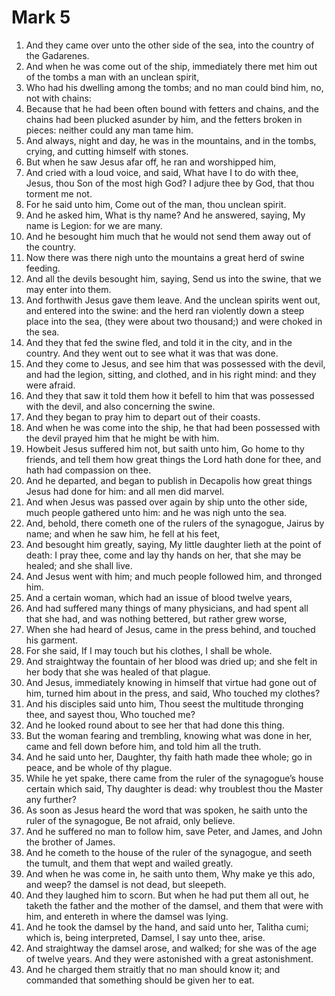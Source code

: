 ﻿# Mark 5
1. And they came over unto the other side of the sea, into the country of the Gadarenes. 
2. And when he was come out of the ship, immediately there met him out of the tombs a man with an unclean spirit, 
3. Who had his dwelling among the tombs; and no man could bind him, no, not with chains: 
4. Because that he had been often bound with fetters and chains, and the chains had been plucked asunder by him, and the fetters broken in pieces: neither could any man tame him. 
5. And always, night and day, he was in the mountains, and in the tombs, crying, and cutting himself with stones. 
6. But when he saw Jesus afar off, he ran and worshipped him, 
7. And cried with a loud voice, and said, What have I to do with thee, Jesus, thou Son of the most high God? I adjure thee by God, that thou torment me not. 
8. For he said unto him, Come out of the man, thou unclean spirit. 
9. And he asked him, What is thy name? And he answered, saying, My name is Legion: for we are many. 
10. And he besought him much that he would not send them away out of the country. 
11. Now there was there nigh unto the mountains a great herd of swine feeding. 
12. And all the devils besought him, saying, Send us into the swine, that we may enter into them. 
13. And forthwith Jesus gave them leave. And the unclean spirits went out, and entered into the swine: and the herd ran violently down a steep place into the sea, (they were about two thousand;) and were choked in the sea. 
14. And they that fed the swine fled, and told it in the city, and in the country. And they went out to see what it was that was done. 
15. And they come to Jesus, and see him that was possessed with the devil, and had the legion, sitting, and clothed, and in his right mind: and they were afraid. 
16. And they that saw it told them how it befell to him that was possessed with the devil, and also concerning the swine. 
17. And they began to pray him to depart out of their coasts. 
18. And when he was come into the ship, he that had been possessed with the devil prayed him that he might be with him. 
19. Howbeit Jesus suffered him not, but saith unto him, Go home to thy friends, and tell them how great things the Lord hath done for thee, and hath had compassion on thee. 
20. And he departed, and began to publish in Decapolis how great things Jesus had done for him: and all men did marvel. 
21. And when Jesus was passed over again by ship unto the other side, much people gathered unto him: and he was nigh unto the sea. 
22. And, behold, there cometh one of the rulers of the synagogue, Jairus by name; and when he saw him, he fell at his feet, 
23. And besought him greatly, saying, My little daughter lieth at the point of death: I pray thee, come and lay thy hands on her, that she may be healed; and she shall live. 
24. And Jesus went with him; and much people followed him, and thronged him. 
25. And a certain woman, which had an issue of blood twelve years, 
26. And had suffered many things of many physicians, and had spent all that she had, and was nothing bettered, but rather grew worse, 
27. When she had heard of Jesus, came in the press behind, and touched his garment. 
28. For she said, If I may touch but his clothes, I shall be whole. 
29. And straightway the fountain of her blood was dried up; and she felt in her body that she was healed of that plague. 
30. And Jesus, immediately knowing in himself that virtue had gone out of him, turned him about in the press, and said, Who touched my clothes? 
31. And his disciples said unto him, Thou seest the multitude thronging thee, and sayest thou, Who touched me? 
32. And he looked round about to see her that had done this thing. 
33. But the woman fearing and trembling, knowing what was done in her, came and fell down before him, and told him all the truth. 
34. And he said unto her, Daughter, thy faith hath made thee whole; go in peace, and be whole of thy plague. 
35. While he yet spake, there came from the ruler of the synagogue’s house certain which said, Thy daughter is dead: why troublest thou the Master any further? 
36. As soon as Jesus heard the word that was spoken, he saith unto the ruler of the synagogue, Be not afraid, only believe. 
37. And he suffered no man to follow him, save Peter, and James, and John the brother of James. 
38. And he cometh to the house of the ruler of the synagogue, and seeth the tumult, and them that wept and wailed greatly. 
39. And when he was come in, he saith unto them, Why make ye this ado, and weep? the damsel is not dead, but sleepeth. 
40. And they laughed him to scorn. But when he had put them all out, he taketh the father and the mother of the damsel, and them that were with him, and entereth in where the damsel was lying. 
41. And he took the damsel by the hand, and said unto her, Talitha cumi; which is, being interpreted, Damsel, I say unto thee, arise. 
42. And straightway the damsel arose, and walked; for she was of the age of twelve years. And they were astonished with a great astonishment. 
43. And he charged them straitly that no man should know it; and commanded that something should be given her to eat. 
